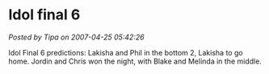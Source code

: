 # Idol final 6

*Posted by Tipa on 2007-04-25 05:42:26*

Idol Final 6 predictions: Lakisha and Phil in the bottom 2, Lakisha to go home. Jordin and Chris won the night, with Blake and Melinda in the middle.
